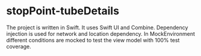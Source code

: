 # stopPoint-tubeDetails
The project is written in Swift. It uses Swift UI and Combine. Dependency injection is used for network and location dependency. In MockEnvironment different conditions are mocked to test the view model with 100% test coverage.
